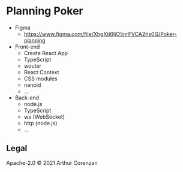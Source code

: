 # Planning Poker

- Figma
  - https://www.figma.com/file/XhgXti6IjO5nrFVCA2hs0G/Poker-planning
- Front-end
  - Create React App
  - TypeScript
  - wouter
  - React Context
  - CSS modules
  - nanoid
  - ...
- Back-end
  - node.js
  - TypeScript
  - ws (WebSocket)
  - http (node.js)
  - ...

## Legal

Apache-2.0 © 2021 Arthur Corenzan
